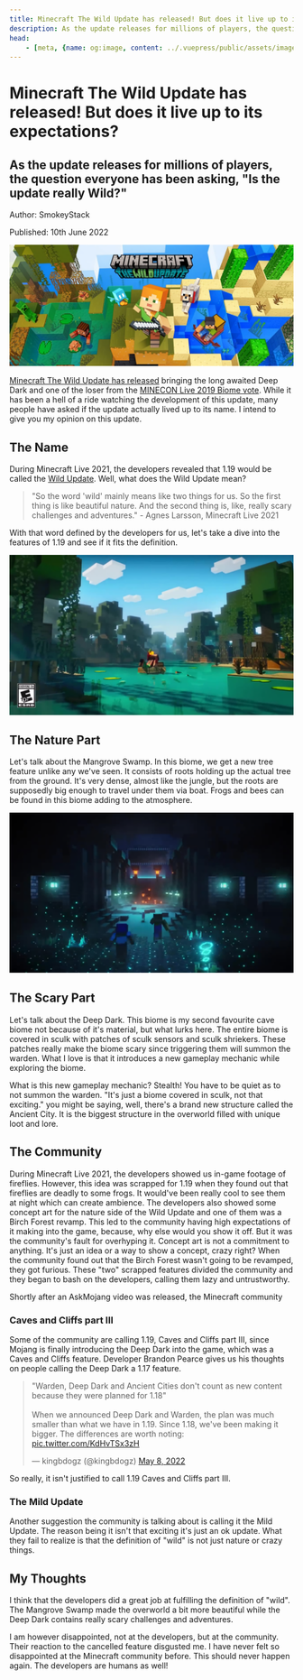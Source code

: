 ```yaml
---
title: Minecraft The Wild Update has released! But does it live up to its expectations?
description: As the update releases for millions of players, the question everyone has been asking, "Is the update really Wild?"
head:
    - [meta, {name: og:image, content: ../.vuepress/public/assets/images/blog/banner.png}]
---
```


# Minecraft The Wild Update has released! But does it live up to its expectations?

## As the update releases for millions of players, the question everyone has been asking, "Is the update really Wild?"

Author: SmokeyStack

Published: 10th June 2022

![Wild Update Banner](../.vuepress/public/assets/images/blog/banner.png)

[Minecraft The Wild Update has released](https://www.minecraft.net/en-us/updates/the-wild-update) bringing the long awaited Deep Dark and one of the loser from the [MINECON Live 2019 Biome vote](https://twitter.com/Minecraft/status/1177994460363460611). While it has been a hell of a ride watching the development of this update, many people have asked if the update actually lived up to its name. I intend to give you my opinion on this update.

## The Name

During Minecraft Live 2021, the developers revealed that 1.19 would be called the [Wild Update](https://youtu.be/w6zLprHHZOk?t=6390). Well, what does the Wild Update mean?

> "So the word 'wild' mainly means like two things for us. So the first thing is like beautiful nature. And the second thing is, like, really scary challenges and adventures." - Agnes Larsson, Minecraft Live 2021

With that word defined by the developers for us, let's take a dive into the features of 1.19 and see if it fits the definition.

![Mangrove Swamp](../.vuepress/public/assets/images/blog/swamp.png)

## The Nature Part
Let's talk about the Mangrove Swamp. In this biome, we get a new tree feature unlike any we've seen. It consists of roots holding up the actual tree from the ground. It's very dense, almost like the jungle, but the roots are supposedly big enough to travel under them via boat. Frogs and bees can be found in this biome adding to the atmosphere.

![Deep Dark](../.vuepress/public/assets/images/blog/deep_dark.png)

## The Scary Part

Let's talk about the Deep Dark. This biome is my second favourite cave biome not because of it's material, but what lurks here. The entire biome is covered in sculk with patches of sculk sensors and sculk shriekers. These patches really make the biome scary since triggering them will summon the warden. What I love is that it introduces a new gameplay mechanic while exploring the biome.

What is this new gameplay mechanic? Stealth! You have to be quiet as to not summon the warden. "It's just a biome covered in sculk, not that exciting." you might be saying, well, there's a brand new structure called the Ancient City. It is the biggest structure in the overworld filled with unique loot and lore.

## The Community

During Minecraft Live 2021, the developers showed us in-game footage of fireflies. However, this idea was scrapped for 1.19 when they found out that fireflies are deadly to some frogs. It would've been really cool to see them at night which can create ambience. The developers also showed some concept art for the nature side of the Wild Update and one of them was a Birch Forest revamp. This led to the community having high expectations of it making into the game, because, why else would you show it off. But it was the community's fault for overhyping it. Concept art is not a commitment to anything. It's just an idea or a way to show a concept, crazy right? When the community found out that the Birch Forest wasn't going to be revamped, they got furious. These "two" scrapped features divided the community and they began to bash on the developers, calling them lazy and untrustworthy.

Shortly after an AskMojang video was released, the Minecraft community

### Caves and Cliffs part III

Some of the community are calling 1.19, Caves and Cliffs part III, since Mojang is finally introducing the Deep Dark into the game, which was a Caves and Cliffs feature. Developer Brandon Pearce gives us his thoughts on people calling the Deep Dark a 1.17 feature.

<blockquote><p lang="en" dir="ltr">&quot;Warden, Deep Dark and Ancient Cities don&#39;t count as new content because they were planned for 1.18&quot;<br><br>When we announced Deep Dark and Warden, the plan was much smaller than what we have in 1.19. Since 1.18, we&#39;ve been making it bigger. The differences are worth noting: <a href="https://t.co/KdHvTSx3zH">pic.twitter.com/KdHvTSx3zH</a></p>&mdash; kingbdogz (@kingbdogz) <a href="https://twitter.com/kingbdogz/status/1523385865556627456?ref_src=twsrc%5Etfw">May 8, 2022</a></blockquote>

So really, it isn't justified to call 1.19 Caves and Cliffs part III.

### The Mild Update

Another suggestion the community is talking about is calling it the Mild Update. The reason being it isn't that exciting it's just an ok update. What they fail to realize is that the definition of "wild" is not just nature or crazy things.

## My Thoughts

I think that the developers did a great job at fulfilling the definition of "wild". The Mangrove Swamp made the overworld a bit more beautiful while the Deep Dark contains really scary challenges and adventures.

I am however disappointed, not at the developers, but at the community. Their reaction to the cancelled feature disgusted me. I have never felt so disappointed at the Minecraft community before. This should never happen again. The developers are humans as well!